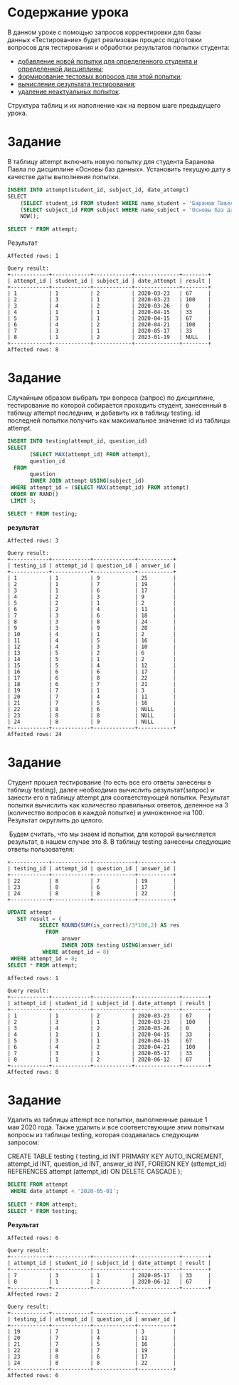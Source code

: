 
# Содержание урока

В данном уроке с помощью запросов корректировки для базы данных «Тестирование» будет реализован процесс подготовки вопросов для тестирования и обработки результатов попытки студента:

* [добавление новой попытки для определенного студента и определенной дисциплины](https://stepik.org/lesson/310422/step/2?unit=292728);
* [формирование тестовых вопросов для этой попытки](https://stepik.org/lesson/310422/step/3?unit=292728);
* [вычисление результата тестирования](https://stepik.org/lesson/310422/step/4?unit=292728);
* [удаление неактуальных попыток](https://stepik.org/lesson/310422/step/5?unit=292728).

Структура таблиц и их наполнение как на первом шаге предыдущего урока.

# Задание

В таблицу attempt включить новую попытку для студента Баранова Павла по дисциплине «Основы баз данных». Установить текущую дату в качестве даты выполнения попытки.

```SQL
INSERT INTO attempt(student_id, subject_id, date_attempt)
SELECT 
    (SELECT student_id FROM student WHERE name_student = 'Баранов Павел'), 
    (SELECT subject_id FROM subject WHERE name_subject = 'Основы баз данных'), 
    NOW();

SELECT * FROM attempt;
```
Результат
```
Affected rows: 1

Query result:
+------------+------------+------------+--------------+--------+
| attempt_id | student_id | subject_id | date_attempt | result |
+------------+------------+------------+--------------+--------+
| 1          | 1          | 2          | 2020-03-23   | 67     |
| 2          | 3          | 1          | 2020-03-23   | 100    |
| 3          | 4          | 2          | 2020-03-26   | 0      |
| 4          | 1          | 1          | 2020-04-15   | 33     |
| 5          | 3          | 1          | 2020-04-15   | 67     |
| 6          | 4          | 2          | 2020-04-21   | 100    |
| 7          | 3          | 1          | 2020-05-17   | 33     |
| 8          | 1          | 2          | 2023-01-19   | NULL   |
+------------+------------+------------+--------------+--------+
Affected rows: 8
```

# Задание 

Случайным образом выбрать три вопроса (запрос) по дисциплине, тестирование по которой собирается проходить студент, занесенный в таблицу attempt последним, и добавить их в таблицу testing. id последней попытки получить как максимальное значение id из таблицы attempt.

```SQL
INSERT INTO testing(attempt_id, question_id)
SELECT 
       (SELECT MAX(attempt_id) FROM attempt),
       question_id
  FROM 
       question
       INNER JOIN attempt USING(subject_id)
 WHERE attempt_id = (SELECT MAX(attempt_id) FROM attempt)
 ORDER BY RAND()
 LIMIT 3;

SELECT * FROM testing;
```

**результат**
```
Affected rows: 3

Query result:
+------------+------------+-------------+-----------+
| testing_id | attempt_id | question_id | answer_id |
+------------+------------+-------------+-----------+
| 1          | 1          | 9           | 25        |
| 2          | 1          | 7           | 19        |
| 3          | 1          | 6           | 17        |
| 4          | 2          | 3           | 9         |
| 5          | 2          | 1           | 2         |
| 6          | 2          | 4           | 11        |
| 7          | 3          | 6           | 18        |
| 8          | 3          | 8           | 24        |
| 9          | 3          | 9           | 28        |
| 10         | 4          | 1           | 2         |
| 11         | 4          | 5           | 16        |
| 12         | 4          | 3           | 10        |
| 13         | 5          | 2           | 6         |
| 14         | 5          | 1           | 2         |
| 15         | 5          | 4           | 12        |
| 16         | 6          | 6           | 17        |
| 17         | 6          | 8           | 22        |
| 18         | 6          | 7           | 21        |
| 19         | 7          | 1           | 3         |
| 20         | 7          | 4           | 11        |
| 21         | 7          | 5           | 16        |
| 22         | 8          | 6           | NULL      |
| 23         | 8          | 8           | NULL      |
| 24         | 8          | 9           | NULL      |
+------------+------------+-------------+-----------+
Affected rows: 24
```

# Задание

Студент прошел тестирование (то есть все его ответы занесены в таблицу testing), далее необходимо вычислить результат(запрос) и занести его в таблицу attempt для соответствующей попытки.  Результат попытки вычислить как количество правильных ответов, деленное на 3 (количество вопросов в каждой попытке) и умноженное на 100. Результат округлить до целого.

 Будем считать, что мы знаем id попытки,  для которой вычисляется результат, в нашем случае это 8. В таблицу testing занесены следующие ответы пользователя:
```
+------------+------------+-------------+-----------+
| testing_id | attempt_id | question_id | answer_id |
+------------+------------+-------------+-----------+
| 22         | 8          | 7           | 19        |
| 23         | 8          | 6           | 17        |
| 24         | 8          | 8           | 22        |
+------------+------------+-------------+-----------+
```

```SQL
UPDATE attempt
   SET result = (
          SELECT ROUND(SUM(is_correct)/3*100,2) AS res
            FROM 
                 answer 
                 INNER JOIN testing USING(answer_id)
           WHERE attempt_id = 8)
 WHERE attempt_id = 8;         
SELECT * FROM attempt;
```
```
Affected rows: 1

Query result:
+------------+------------+------------+--------------+--------+
| attempt_id | student_id | subject_id | date_attempt | result |
+------------+------------+------------+--------------+--------+
| 1          | 1          | 2          | 2020-03-23   | 67     |
| 2          | 3          | 1          | 2020-03-23   | 100    |
| 3          | 4          | 2          | 2020-03-26   | 0      |
| 4          | 1          | 1          | 2020-04-15   | 33     |
| 5          | 3          | 1          | 2020-04-15   | 67     |
| 6          | 4          | 2          | 2020-04-21   | 100    |
| 7          | 3          | 1          | 2020-05-17   | 33     |
| 8          | 1          | 2          | 2020-06-12   | 67     |
+------------+------------+------------+--------------+--------+
Affected rows: 8
```

# Задание

Удалить из таблицы attempt все попытки, выполненные раньше 1 мая 2020 года. Также удалить и все соответствующие этим попыткам вопросы из таблицы testing, которая создавалась следующим запросом:

CREATE TABLE testing (
    testing_id INT PRIMARY KEY AUTO_INCREMENT, 
    attempt_id INT, 
    question_id INT, 
    answer_id INT,
    FOREIGN KEY (attempt_id)  REFERENCES attempt (attempt_id) ON DELETE CASCADE
);

```SQL
DELETE FROM attempt
 WHERE date_attempt < '2020-05-01';
 
SELECT * FROM attempt;
SELECT * FROM testing;
```
**Результат**
```
Affected rows: 6

Query result:
+------------+------------+------------+--------------+--------+
| attempt_id | student_id | subject_id | date_attempt | result |
+------------+------------+------------+--------------+--------+
| 7          | 3          | 1          | 2020-05-17   | 33     |
| 8          | 1          | 2          | 2020-06-12   | 67     |
+------------+------------+------------+--------------+--------+
Affected rows: 2

Query result:
+------------+------------+-------------+-----------+
| testing_id | attempt_id | question_id | answer_id |
+------------+------------+-------------+-----------+
| 19         | 7          | 1           | 3         |
| 20         | 7          | 4           | 11        |
| 21         | 7          | 5           | 16        |
| 22         | 8          | 7           | 19        |
| 23         | 8          | 6           | 17        |
| 24         | 8          | 8           | 22        |
+------------+------------+-------------+-----------+
Affected rows: 6
```
